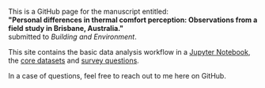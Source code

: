 This is a GitHub page for the manuscript entitled: \
**"Personal differences in thermal comfort perception: Observations from a field study in Brisbane, Australia."** \
submitted to *Building and Environment*.

This site contains the basic data analysis workflow in a [Jupyter Notebook](data-analysis.ipynb), the [core datasets](data/input) and [survey questions](survey-questions.md).

In a case of questions, feel free to reach out to me here on GitHub.
